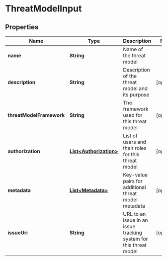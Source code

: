 # ThreatModelInput

## Properties
Name | Type | Description | Notes
------------ | ------------- | ------------- | -------------
**name** | **String** | Name of the threat model | 
**description** | **String** | Description of the threat model and its purpose |  [optional]
**threatModelFramework** | **String** | The framework used for this threat model |  [optional]
**authorization** | [**List&lt;Authorization&gt;**](Authorization.md) | List of users and their roles for this threat model |  [optional]
**metadata** | [**List&lt;Metadata&gt;**](Metadata.md) | Key-value pairs for additional threat model metadata |  [optional]
**issueUri** | **String** | URL to an issue in an issue tracking system for this threat model |  [optional]
